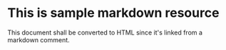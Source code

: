 # This is sample markdown resource

This document shall be converted to HTML since it's linked from a markdown comment.
